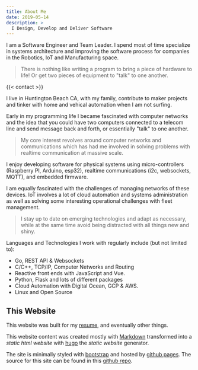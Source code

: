 ```yaml
---
title: About Me
date: 2019-05-14
description: >
  I Design, Develop and Deliver Software
---
```


I am a Software Engineer and Team Leader. I spend most of
time specialize in systems architecture and improving the software
process for companies in the Robotics, IoT and Manufacturing space.

> There is nothing like writing a program to bring a piece of hardware
> to life! Or get two pieces of equipment to "talk" to one another.

{{< contact >}}

I live in Huntington Beach CA, with my family, contribute to maker
projects and tinker with home and vehical automation when I am not
surfing. 

Early in my programming life I became fascinated with computer
networks and the idea that you could have two computers connected to a
telecom line and send message back and forth, or essentially "talk" to
one another.

> My core interest revolves around computer networks and
> communications which has had me involved in solving problems with
> realtime communication at massive scale.

I enjoy developing software for physical systems using
micro-controllers (Raspberry PI, Arduino, esp32), realtime
communications (i2c, websockets, MQTT), and embedded firmware.

I am equally fascinated with the challenges of managing networks of
these devices. IoT involves a lot of cloud automation and systems
administration as well as solving some interesting operational
challenges with fleet management. 

> I stay up to date on emerging technologies and adapt as necessary,
> while at the same time avoid being distracted with all things new and
> shiny. 

Languages and Technologies I work with regularly include (but not
limited to): 

- Go, REST API & Websockets
- C/C++, TCP/IP, Computer Networks and Routing
- Reactive front ends with JavaScript and Vue.
- Python, Flask and lots of different packages 
- Cloud Automation with Digital Ocean, GCP & AWS.
- Linux and Open Source

## This Website

This website was built for my [resume](/resume), and eventually other things. 

This website content was created mostly with
[Markdown](http://daringfireball.com/markdown) transformed into a
_static html website_ with [hugo](https://gohugo.io/) the _static
website_ generator. 

The site is minimally styled with [bootstrap](http://getboostrap.io)
and hosted by [github pages](https://pages.github.com/). The source
for this site can be found in this [github repo](https://github.com/rustyeddy/rustyeddy.com).

